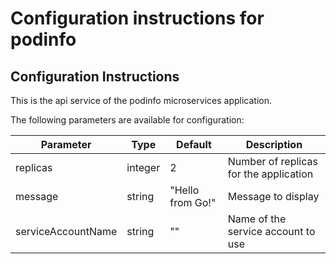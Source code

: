 
# Configuration instructions for podinfo

## Configuration Instructions

This is the api service of the podinfo microservices application.

The following parameters are available for configuration:

| Parameter           | Type    | Default          | Description                            |
|---------------------|---------|------------------|----------------------------------------|
| replicas            | integer | 2                | Number of replicas for the application |
| message             | string  | "Hello from Go!" | Message to display                     |
| serviceAccountName  | string  | ""               | Name of the service account to use     |
